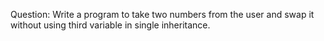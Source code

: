 Question: Write a program to take two numbers from the user and swap it without using third variable in single inheritance.
